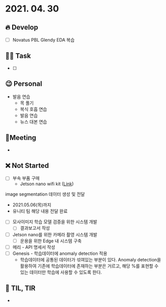 # 2021. 04. 30

## 🔥 Develop

- [ ] Novatus PBL Glendy EDA 복습



##  🏳‍🌈 Task

- [ ] 



## 😉 Personal

* 발음 연습
  * 목 풀기
  * 복식 호흡 연습
  * 발음 연습
  * 뉴스 대본 연습



## :dizzy: ​Meeting

* 



## ❌ Not Started


- [ ] 부속 부품 구매
  * Jetson nano wifi kit ([Link](http://www.11st.co.kr/products/2848421202?utm_medium=%EA%B2%80%EC%83%89&gclid=Cj0KCQjw9_mDBhCGARIsAN3PaFN4CP-BlztWIfzYbHCUW4vsZkBcSfyv7saGJ-KUBJ1OvuiC1JpEIq0aAu_tEALw_wcB&utm_source=%EA%B5%AC%EA%B8%80_PC_S_%EC%87%BC%ED%95%91&utm_campaign=%EA%B5%AC%EA%B8%80%EC%87%BC%ED%95%91PC+%EC%B6%94%EA%B0%80%EC%9E%91%EC%97%85&utm_term=))

image segmentation 데이터 생성 및 전달

* 2021.05.06(목)까지
* 유니티 팀 해당 내용 전달 완료

- [ ] 모사이미지 학습 모델 검증을 위한 시스템 개발
  - [ ] 결과보고서 작성
- [ ] Jetson nano를 위한 카메라 촬영 시스템 개발
  - [ ] 운용을 위한 Edge 내 시스템 구축
- [ ] 메리 - API 명세서 작성
- [ ] Genesis - 학습데이터에 anomaly detection 적용
  * 학습데이터에 공통된 데이터가 섞여있는 부분이 있다. Anomaly detection을 활용하여 기존에 학습데이터에 존재하는 부분은 거르고, 해당 %를 표현할 수 있는 데이터만 학습에 사용할 수 있도록 한다.



## 📸 TIL, TIR

* 

